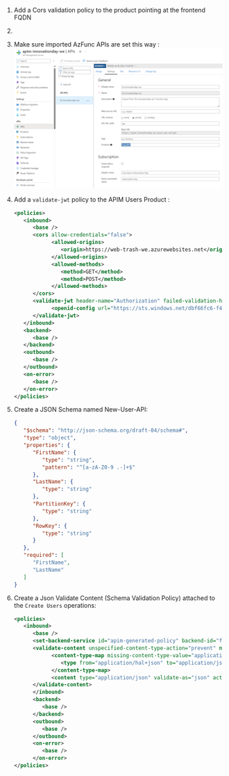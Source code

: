 1. Add a Cors validation policy to the product pointing at the frontend FQDN
2. 
3. Make sure imported AzFunc APIs are set this way :
   ![APIs Azure Function](./assets/API-settings.png)
4. Add a `validate-jwt` policy to the APIM Users Product :
   ```xml
   <policies>
      <inbound>
         <base />
         <cors allow-credentials="false">
               <allowed-origins>
                  <origin>https://web-trash-we.azurewebsites.net</origin>
               </allowed-origins>
               <allowed-methods>
                  <method>GET</method>
                  <method>POST</method>
               </allowed-methods>
         </cors>
         <validate-jwt header-name="Authorization" failed-validation-httpcode="401" failed-validation-error-message="Unauthenticated client">
               <openid-config url="https://sts.windows.net/dbf66fc6-f491-4387-b638-101810058f9c/.well-known/openid-configuration" />
         </validate-jwt>
      </inbound>
      <backend>
         <base />
      </backend>
      <outbound>
         <base />
      </outbound>
      <on-error>
         <base />
      </on-error>
   </policies>
   ```
5. Create a JSON Schema named New-User-API:

   ```JSON
   {
      "$schema": "http://json-schema.org/draft-04/schema#",
      "type": "object",
      "properties": {
         "FirstName": {
            "type": "string",
            "pattern": "^[a-zA-Z0-9 .-]+$"
         },
         "LastName": {
            "type": "string"
         },
         "PartitionKey": {
            "type": "string"
         },
         "RowKey": {
            "type": "string"
         }
      },
      "required": [
         "FirstName",
         "LastName"
      ]
   }
   ```

6. Create a Json Validate Content (Schema Validation Policy) attached to the `Create Users` operations:

   ```XML
   <policies>
      <inbound>
         <base />
         <set-backend-service id="apim-generated-policy" backend-id="fa-innovationday-we" />
         <validate-content unspecified-content-type-action="prevent" max-size="1024" size-exceeded-action="prevent" errors-variable-name="usersValidationError">
               <content-type-map missing-content-type-value="application/json">
                  <type from="application/hal+json" to="application/json" />
               </content-type-map>
               <content type="application/json" validate-as="json" action="prevent" schema-id="New-Users-API-Schema" />
         </validate-content>
         </inbound>
         <backend>
            <base />
         </backend>
         <outbound>
            <base />
         </outbound>
         <on-error>
            <base />
         </on-error>
   </policies>
   ```
